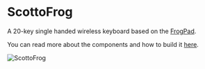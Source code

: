 # ScottoFrog

A 20-key single handed wireless keyboard based on the [FrogPad](frogpad.com).

You can read more about the components and how to build it [here](https://scottokeebs.com/blogs/macropads/scottofrog-handwired-macropad).

![ScottoFrog](https://user-images.githubusercontent.com/8194147/234653783-0a6da547-c2e7-4fd2-b023-967790f80c23.JPG)

